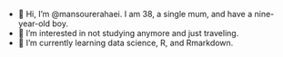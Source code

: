 - 👋 Hi, I’m @mansourerahaei. I am 38, a single mum, and have a nine-year-old boy.
- 👀 I’m interested in not studying anymore and just traveling.
- 🌱 I’m currently learning data science, R, and Rmarkdown.


<!---
mansourerahaei/mansourerahaei is a ✨ special ✨ repository because its `README.md` (this file) appears on your GitHub profile.
You can click the Preview link to take a look at your changes.
--->
